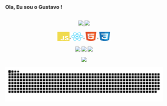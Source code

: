 
### Ola, Eu sou o Gustavo !
</br>
<div align="center">
  <div align="center">
  <a href="https://github.com/Gustavocurty">
    <img height="160em" src="https://github-readme-stats.vercel.app/api?username=Gustavocurty&show_icons=true&theme=dark&include_all_commits=true&count_private=true"/>
    <img height="160em" src="https://github-readme-stats.vercel.app/api/top-langs/?username=Gustavocurty&layout=compact&langs_count=7&theme=dark"/>
    </div>

</div>
</br>

 <div align="center">
  <img align="center" alt="Formando-Js" height="30" width="40" src="https://raw.githubusercontent.com/devicons/devicon/master/icons/javascript/javascript-plain.svg">
  <img align="center" alt="Formando-React" height="30" width="40" src="https://raw.githubusercontent.com/devicons/devicon/master/icons/react/react-original.svg">
  <img align="center" alt="Formando -HTML" height="30" width="40" src="https://raw.githubusercontent.com/devicons/devicon/master/icons/html5/html5-original.svg">
  <img align="center" alt="Formando-CSS" height="30" width="40" src="https://raw.githubusercontent.com/devicons/devicon/master/icons/css3/css3-original.svg">
 </div>
</br>

 <div align="center">
  <a href="https://www.instagram.com/gust_curty" target="_blank"><img src="https://img.shields.io/badge/-Instagram-%23E4405F?style=for-the-badge&logo=instagram&logoColor=white" target="_blank"></a> 
  <a href = "mailto:gutocurty18@gmail.com"><img src="https://img.shields.io/badge/-Gmail-%23333?style=for-the-badge&logo=gmail&logoColor=white" target="_blank"></a>
  <a href="[linkedin.com/in/gustavo-curty-b394b7255](https://www.linkedin.com/in/gustavo-curty-b394b7255/)" target="_blank"><img src="https://img.shields.io/badge/-LinkedIn-%230077B5?style=for-the-badge&logo=linkedin&logoColor=white" target="_blank"></a> 
  
  <p align="center">   <img alingn="center" src="https://profile-counter.glitch.me/Gustavocurty/count.svg" /></p>
  
  ![Snake animation](https://github.com/ellen2121/ellen2121/blob/output/github-contribution-grid-snake.svg)
</div>


